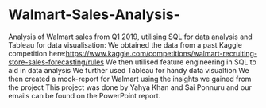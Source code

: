 # Walmart-Sales-Analysis-
Analysis of Walmart sales from Q1 2019, utilising SQL for data analysis and Tableau for data visualisation:
We obtained the data from a past Kaggle competition here:https://www.kaggle.com/competitions/walmart-recruiting-store-sales-forecasting/rules
We then utilised feature engineering in SQL to aid in data analysis
We further used Tableau for handy data visualtion
We then created a mock-report for Walmart using the insights we gained from the project
This project was done by Yahya Khan and Sai Ponnuru and our emails can be found on the PowerPoint report.
